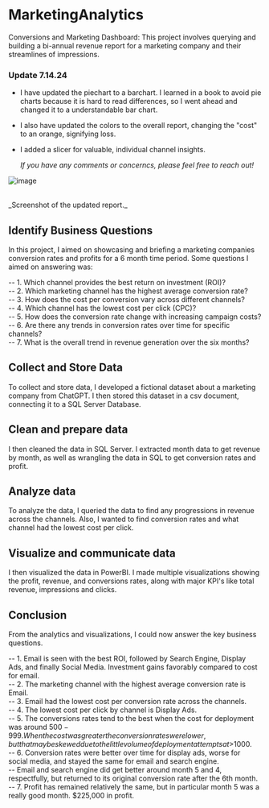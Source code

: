 # MarketingAnalytics
Conversions and Marketing Dashboard: This project involves querying and building a bi-annual revenue report for a marketing company and their streamlines of impressions.

### Update 7.14.24
- I have updated the piechart to a barchart. I learned in a book to avoid pie charts because it is hard to read differences, so I went ahead and changed it to a understandable bar chart.
- I also have updated the colors to the overall report, changing the "cost" to an orange, signifying loss.
- I added a slicer for valuable, individual channel insights.

  _If you have any comments or concerncs, please feel free to reach out!_

![image](https://github.com/user-attachments/assets/8ffd24b1-2c4f-4d32-98b6-b49b95c9c93c)

 <br />
_Screenshot of the updated report._

## Identify Business Questions
In this project, I aimed on showcasing and briefing a marketing companies conversion rates and profits for a 6 month time period.
Some questions I aimed on answering was:

-- 1. Which channel provides the best return on investment (ROI)? <br />
-- 2. Which marketing channel has the highest average conversion rate? <br />
-- 3. How does the cost per conversion vary across different channels? <br />
-- 4. Which channel has the lowest cost per click (CPC)? <br /> 
-- 5. How does the conversion rate change with increasing campaign costs? <br />
-- 6. Are there any trends in conversion rates over time for specific channels? <br />
-- 7. What is the overall trend in revenue generation over the six months? <br />

## Collect and Store Data
To collect and store data, I developed a fictional dataset about a marketing company from ChatGPT. I then stored this dataset in a csv document, connecting it to a SQL Server Database.

## Clean and prepare data
I then cleaned the data in SQL Server. I extracted month data to get revenue by month, as well as wrangling the data in SQL to get conversion rates and profit.

## Analyze data
To analyze the data, I queried the data to find any progressions in revenue across the channels. Also, I wanted to find conversion rates and what channel had the lowest cost per click. 

## Visualize and communicate data
I then visualized the data in PowerBI. I made multiple visualizations showing the profit, revenue, and conversions rates, along with major KPI's like total revenue, impressions and clicks.

## Conclusion
From the analytics and visualizations, I could now answer the key business questions. 

-- 1. Email is seen with the best ROI, followed by Search Engine, Display Ads, and finally Social Media. Investment gains favorably compared to cost for email. <br />
-- 2. The marketing channel with the highest average conversion rate is Email. <br />
-- 3. Email had the lowest cost per conversion rate across the channels. <br />
-- 4. The lowest cost per click by channel is Display Ads. <br />
-- 5. The conversions rates tend to the best when the cost for deployment was around $500-999. When the cost was greater the conversion rates were lower, but that may be skewed due to the little volume of deployment attempts at >$1000. <br />
-- 6. Conversion rates were better over time for display ads, worse for social media, and stayed the same for email and search engine. <br />
-- Email and search engine did get better around month 5 and 4, respectfully, but returned to its original conversion rate after the 6th month. <br />
-- 7. Profit has remained relatively the same, but in particular month 5 was a really good month. $225,000 in profit. <br />


